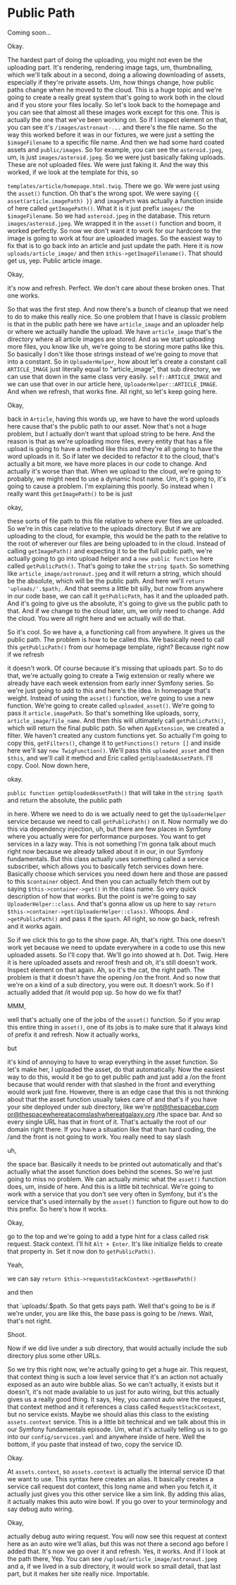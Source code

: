 # Public Path

Coming soon...

Okay.

The hardest part of doing the uploading, you might not even be the uploading part.
It's rendering, rendering image tags, um, thumbnailing, which we'll talk about in a
second, doing a allowing downloading of assets, especially if they're private assets.
Um, how things change, how public paths change when he moved to the cloud. This is a
huge topic and we're going to create a really great system that's going to work both
in the cloud and if you store your files locally. So let's look back to the homepage
and you can see that almost all these images work except for this one. This is
actually the one that we've been working on. So if I inspect element on that, you can
see it's `/images/astronaut-...` and there's the file name. So the way this worked
before it was in our fixtures, we were just a setting the `$imageFilename` to a
specific file name. And then we had some hard coated assets and `public/images`. So for
example, you can see the `asteroid.jpeg`, um, is just `images/asteroid.jpeg`. So we
were just basically faking uploads. These are not uploaded files. We were just faking
it. And the way this worked, if we look at the template for this, so 

`templates/article/homepage.html.twig`. There we go. We were just using the `asset()`
function. Oh that's the wrong spot. We were saying `{{ asset(article.imagePath) }}` and
`imagePath` was actually a function inside of here called `getImagePath()`. What it is
it just prefix `images/` the `$imageFilename`. So we had `asteroid.jpeg` in the
database. This return `images/asteroid.jpeg`. We wrapped it in the `asset()` function and
boom, it worked perfectly. So now we don't want it to work for our hardcore to the
image is going to work at four are uploaded images. So the easiest way to fix that is
to go back into an article and just update the path. Here it is now `uploads/article_image/` 
and then `$this->getImageFilename()`. That should get us, yep.
Public article image.

Okay,

it's now and refresh. Perfect. We don't care about these broken ones. That one works.

So that was the first step. And now there's a bunch of cleanup that we need to do to
make this really nice. So one problem that I have is classic problem is that in the
public path here we have `article_image` and an uploader help or where we
actually handle the upload. We have `article_image` that's the directory where all
article images are stored. And as we start uploading more files, you know like uh,
we're going to be storing more paths like this. So basically I don't like those
strings instead of we're going to move that into a constant. So in `UploaderHelper`,
how about let's create a constant call `ARTICLE_IMAGE` just literally equal to
"article_image", that sub directory, we can use that down in the same class very
easily. `self::ARTICLE_IMAGE` and we can use that over in our article here, 
`UploaderHelper::ARTICLE_IMAGE`. And when we refresh, that works fine. All right, 
so let's keep going here.

Okay,

back in `Article`, having this words up, we have to have the word uploads here cause
that's the public path to our asset. Now that's not a huge problem, but I actually
don't want that upload string to be here. And the reason is that as we're uploading
more files, every entity that has a file upload is going to have a method like this
and they're all going to have the word uploads in it. So if later we decided to
refactor it to the cloud, that's actually a bit more, we have more places in our code
to change. And actually it's worse than that. When we upload to the cloud, we're
going to probably, we might need to use a dynamic host name. Um, it's going to, it's
going to cause a problem. I'm explaining this poorly. So instead when I really want
this `getImagePath()` to be is just

okay,

these sorts of file path to this file relative to where ever files are uploaded. So
we're in this case relative to the uploads directory. But if we are uploading to the
cloud, for example, this would be the path to the relative to the root of wherever
our files are being uploaded to in the cloud. Instead of calling `getImagePath()` and
expecting it to be the full public path, we're actually going to go into upload
helper and a `new public function` here called `getPublicPath()`. That's going to take
the `string $path`. So something like `article_image/astronaut.jpeg` and it will
return a string, which should be the absolute, which will be the public path. And
here we'll `return 'uploads/'.$path;`. And that seems a little bit silly, but now from
anywhere in our code base, we can call it `getPublicPath`, has it and the uploaded
path. And it's going to give us the absolute, it's going to give us the public path
to that. And if we change to the cloud later, um, we only need to change. Add the
cloud. You were all right here and we actually will do that.

So it's cool. So we have a, a functioning call from anywhere. It gives us the public
path. The problem is how to be called this. We basically need to call this `getPublicPath()`
from our homepage template, right? Because right now if we refresh

it doesn't work. Of course because it's missing that uploads part. So to do that,
we're actually going to create a Twig extension or really where we already have each
week extension from early inner Symfony series. So we're just going to add to this
and here's the idea. In homepage that's weight. Instead of using the `asset()` function,
we're going to use a new function. We're going to create called `uploaded_asset()`. We're
going to pass it `article.imagePath`. So that's something like uploads, sorry,
`article_image/file_name`. And then this will ultimately call `getPublicPath()`, 
which will return the final public path. So when `AppExtension`, we created a
filter. We haven't created any custom functions yet. So actually I'm going to copy
this, `getFilters()`, change it to `getFunctions()` `return []` and inside here we'll say
`new TwigFunction()`. We'll pass this `uploaded_asset` and then `$this`, and we'll call it
method and Eric called `getUploadedAssetPath`. I'll copy. Cool. Now down here,

okay.

`public function getUploadedAssetPath()` that will take in the `string $path` and
return the absolute, the public path

in here. Where we need to do is we actually need to get the `UploaderHelper`
service because we need to call `getPublicPath()` on it. Now normally we do this via
dependency injection, uh, but there are few places in Symfony where you actually were
for performance purposes. You want to get services in a lazy way. This is not
something I'm gonna talk about much right now because we already talked about it in
our, in our Symfony fundamentals. But this class actually uses something called a
service subscriber, which allows you to basically fetch services down here. Basically
choose which services you need down here and those are passed to this `$container`
object. And then you can actually fetch them out by saying `$this->container->get()` in
the class name. So very quick description of how that works. But the point is we're
going to say `UploaderHelper::class`. And that's gonna allow us up here
to say `return $this->container->get(UploaderHelper::class)`. Whoops. And 
`->getPublicPath()` and pass it the `$path`. All right, so now go back, refresh and it works again.

So if we click this to go to the show page. Ah, that's right. This one doesn't work
yet because we need to update everywhere in a code to use this new uploaded assets.
So I'll copy that. We'll go into showed at h. Dot. Twig. Here it is here uploaded
assets and reroof fresh and oh, it's still doesn't work. Inspect element on that
again. Ah, so it's the cat, the right path. The problem is that it doesn't have the
opening /on the front. And so now that we're on a kind of a sub directory, you were
out. It doesn't work. So if I actually added that /it would pop up. So how do we fix
that?

MMM,

well that's actually one of the jobs of the `asset()` function. So if you wrap this
entire thing in `asset()`, one of its jobs is to make sure that it always kind of prefix
it and refresh. Now it actually works,

but

it's kind of annoying to have to wrap everything in the asset function. So let's make
her, I uploaded the asset, do that automatically. Now the easiest way to do this,
would it be go to get public path and just add a /on the front because that would
render with that slashed in the front and everything would work just fine. However,
there is an edge case that this is not thinking about that the asset function usually
takes care of and that's if you have your site deployed under sub directory, like
we're not@thespacebar.com or@thespacewhereatacomslashwhereatgalaxy.org /the space
bar. And so every single URL has that in front of it. That's actually the root of our
domain right there. If you have a situation like that than hard coding, the /and the
front is not going to work. You really need to say slash

uh,

the space bar. Basically it needs to be printed out automatically and that's actually
what the asset function does behind the scenes. So we're just going to miss no
problem. We can actually mimic what the `asset()` function does, um, inside of here. And
this is a little bit technical. We're going to work with a service that you don't see
very often in Symfony, but it's the service that's used internally by the `asset()`
function to figure out how to do this prefix. So here's how it works.

Okay,

go to the top and we're going to add a type hint for a class called risk request.
Stack context. I'll hit `Alt + Enter`. It's like initialize fields to create that property
in. Set it now don to `getPublicPath()`.

Yeah,

we can say `return $this->requestsStackContext->getBasePath()`

and then

that `uploads/.$path. So that gets pays path. Well that's going to be is if we're
under, you are like this, the base pass is going to be /news. Wait, that's not right.

Shoot.

Now if we did live under a sub directory, that would actually include the sub
directory plus some other URLs.

So we try this right now, we're actually going to get a huge air. This request, that
context thing is such a low level service that it's an action not actually exposed as
an auto wire bubble alias. So we can't actually, it exists but it doesn't, it's not
made available to us just for auto wiring, but this actually gives us a really good
thing. It says, Hey, you cannot auto wire the request, that context method and it
references a class called `RequestStackContext`, but no service exists. Maybe we
should alias this class to the existing `assets.context` service. This is a
little bit technical and we talk about this in our Symfony fundamentals episode. Um,
what it's actually telling us is to go into our `config/services.yaml` and anywhere
inside of here. Well the bottom, if you paste that instead of two, copy the service
ID.

Okay.

At `assets.context`, so `assets.context` is actually the internal service ID
that we want to use. This syntax here creates an alias. It basically creates a
service call request dot context, this long name and when you fetch it, it actually
just gives you this other service like a sim link. By adding this alias, it actually
makes this auto wire bowl. If you go over to your terminology and say debug auto
wiring.

Okay,

actually debug auto wiring request. You will now see this request at context here as
an auto wire we'll alias, but this was not there a second ago before I added that.
It's now we go over it and refresh. Yes, it works. And if I look at the path there,
Yep. You can see `/upload/article_image/astronaut.jpeg` and a, if we lived in a
sub directory, it would work so small detail, that last part, but it makes her site
really nice. Importable.